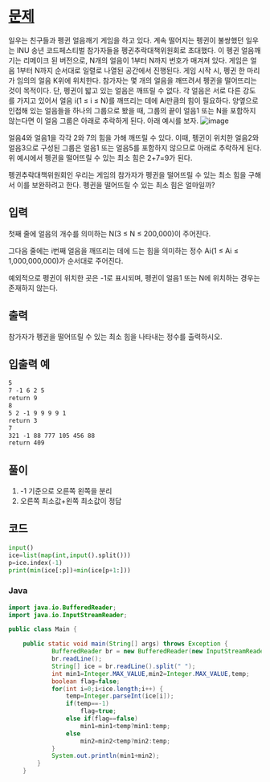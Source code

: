 # [문제](https://www.acmicpc.net/problem/18228)  
일우는 친구들과 펭귄 얼음깨기 게임을 하고 있다. 계속 떨어지는 펭귄이 불쌍했던 일우는 INU 송년 코드페스티벌 참가자들을 펭귄추락대책위원회로 초대했다. 이 펭귄 얼음깨기는 리메이크 된 버전으로, N개의 얼음이 1부터 N까지 번호가 매겨져 있다. 게임은 얼음 1부터 N까지 순서대로 일렬로 나열된 공간에서 진행된다. 게임 시작 시, 펭귄 한 마리가 임의의 얼음 K위에 위치한다. 참가자는 몇 개의 얼음을 깨뜨려서 펭귄을 떨어뜨리는 것이 목적이다. 단, 펭귄이 밟고 있는 얼음은 깨뜨릴 수 없다. 각 얼음은 서로 다른 강도를 가지고 있어서 얼음 i(1 ≤ i ≤ N)를 깨뜨리는 데에 Ai만큼의 힘이 필요하다. 양옆으로 인접해 있는 얼음들을 하나의 그룹으로 봤을 때, 그룹의 끝이 얼음1 또는 N을 포함하지 않는다면 이 얼음 그룹은 아래로 추락하게 된다. 아래 예시를 보자.
![image](https://user-images.githubusercontent.com/59672592/151701063-53e270dc-1df7-4cb1-a88b-7e853b7dfffd.png)

얼음4와 얼음1을 각각 2와 7의 힘을 가해 깨뜨릴 수 있다. 이때, 펭귄이 위치한 얼음2와 얼음3으로 구성된 그룹은 얼음1 또는 얼음5를 포함하지 않으므로 아래로 추락하게 된다. 위 예시에서 펭귄을 떨어뜨릴 수 있는 최소 힘은 2+7=9가 된다.

펭귄추락대책위원회인 우리는 게임의 참가자가 펭귄을 떨어뜨릴 수 있는 최소 힘을 구해서 이를 보완하려고 한다. 펭귄을 떨어뜨릴 수 있는 최소 힘은 얼마일까?
## 입력  
첫째 줄에 얼음의 개수를 의미하는 N(3 ≤ N ≤ 200,000)이 주어진다.

그다음 줄에는 i번째 얼음을 깨뜨리는 데에 드는 힘을 의미하는 정수 Ai(1 ≤ Ai ≤ 1,000,000,000)가 순서대로 주어진다.

예외적으로 펭귄이 위치한 곳은 -1로 표시되며, 펭귄이 얼음1 또는 N에 위치하는 경우는 존재하지 않는다.
## 출력  
참가자가 펭귄을 떨어뜨릴 수 있는 최소 힘을 나타내는 정수를 출력하시오.

## 입출력 예   
```3  
5
7 -1 6 2 5
return 9  
8
5 2 -1 9 9 9 9 1 
return 3  
7
321 -1 88 777 105 456 88
return 409
```

## 풀이  
1. -1 기준으로 오른쪽 왼쪽을 분리
1. 오른쪽 최소값+왼쪽 최소값이 정답

## 코드  

```python
input()
ice=list(map(int,input().split()))
p=ice.index(-1)
print(min(ice[:p])+min(ice[p+1:]))
```
### Java  
```java
import java.io.BufferedReader;
import java.io.InputStreamReader;

public class Main {

	public static void main(String[] args) throws Exception {
			BufferedReader br = new BufferedReader(new InputStreamReader(System.in));
			br.readLine();
			String[] ice = br.readLine().split(" ");
			int min1=Integer.MAX_VALUE,min2=Integer.MAX_VALUE,temp;
			boolean flag=false;
			for(int i=0;i<ice.length;i++) {
				temp=Integer.parseInt(ice[i]);
				if(temp==-1)
					flag=true;
				else if(flag==false)
					min1=min1<temp?min1:temp;
				else
					min2=min2<temp?min2:temp;
			}
			System.out.println(min1+min2);
		}
	}
```